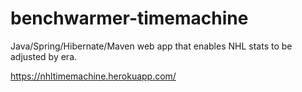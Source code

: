 # benchwarmer-timemachine
Java/Spring/Hibernate/Maven web app that enables NHL stats to be adjusted by era.

https://nhltimemachine.herokuapp.com/
